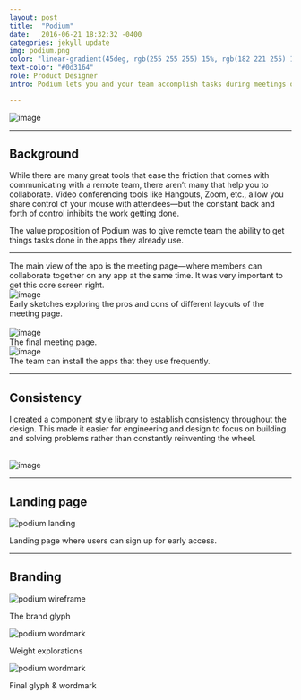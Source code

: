 ```yaml
---
layout: post
title:  "Podium"
date:   2016-06-21 18:32:32 -0400
categories: jekyll update
img: podium.png
color: "linear-gradient(45deg, rgb(255 255 255) 15%, rgb(182 221 255) 100%)"
text-color: "#0d3164"
role: Product Designer
intro: Podium lets you and your team accomplish tasks during meetings on the apps you already use. As Product Designer, I had end-to-end responsibility for all product design efforts.

---
```


<div class="large-section">
  <img src="/img/podium-hero.png" alt="image" />
</div>

<hr>

<div class="row">
  <div class="col-sm-6">
    <h2 class="section-left">Background</h2>
  </div>
  <div class="col-sm-6">
  <p>While there are many great tools that ease the friction that comes with communicating with a remote team, there aren’t many that help you to collaborate. Video conferencing tools like Hangouts, Zoom, etc., allow you share control of your mouse with attendees—but the constant back and forth of control inhibits the work getting done.</p>

  <p>The value proposition of Podium was to give remote team the ability to get things tasks done in the apps they already use.</p>
  </div>
</div>

<hr>
The main view of the app is the meeting page—where members can collaborate together on any app at the same time. It was very important to get this core screen right.

<br/>

<div class="large-section">
  <img src="/img/podium-sketch.png" alt="image" />
</div>

<div class="caption">Early sketches exploring the pros and cons of different layouts of the meeting page.</div>

<br/>

<div class="large-section">
  <img src="/img/podium-meeting.png" alt="image" />
</div>

<div class="caption">The final meeting page.</div>

<div class="large-section">
  <img src="/img/podium-apps.png" alt="image" />
</div>

<div class="caption">The team can install the apps that they use frequently.</div>

<hr>

## Consistency

I created a component style library to establish consistency throughout the design. This made it easier for engineering and design to focus on building and solving problems rather than constantly reinventing the wheel.

<br/>

<div class="large-section">
  <img src="/img/podium-style.png" alt="image" />
</div>

<hr>

## Landing page

![podium landing](/img/podium-landing.png)

Landing page where users can sign up for early access.

<hr>

## Branding

![podium wireframe](/img/podium-logo-wire.gif)

<div class="caption">The brand glyph</div>

![podium wordmark](/img/podium-wordmark-weights.png)

<div class="caption">Weight explorations</div>

![podium wordmark](/img/podium-wordmark.png)

<div class="caption">Final glyph & wordmark</div>
